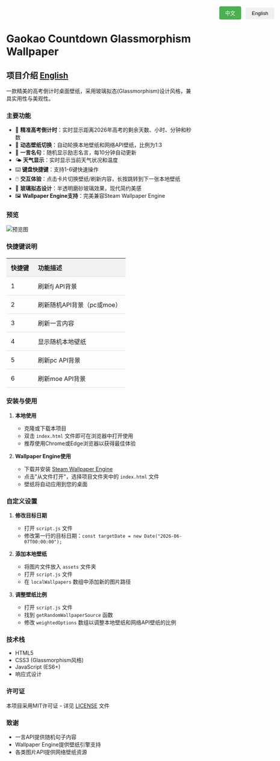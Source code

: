 # Gaokao Countdown Glassmorphism Wallpaper

<div class="language-switcher">
  <button id="cnBtn" class="active">中文</button>
  <button id="enBtn">English</button>
</div>

## 项目介绍 [English](#english-section)

<div class="cn-content">

一款精美的高考倒计时桌面壁纸，采用玻璃拟态(Glassmorphism)设计风格，兼具实用性与美观性。

### 主要功能

- 📅 **精准高考倒计时**：实时显示距离2026年高考的剩余天数、小时、分钟和秒数
- 🌅 **动态壁纸切换**：自动轮换本地壁纸和网络API壁纸，比例为1:3
- 💬 **一言名句**：随机显示励志名言，每10分钟自动更新
- 🌤️ **天气显示**：实时显示当前天气状况和温度
- ⌨️ **键盘快捷键**：支持1-6键快速操作
- 🖱️ **交互体验**：点击卡片切换壁纸/刷新内容，长按跳转到下一张本地壁纸
- 🎨 **玻璃拟态设计**：半透明磨砂玻璃效果，现代简约美感
- 🖼️ **Wallpaper Engine支持**：完美兼容Steam Wallpaper Engine

### 预览

![预览图](https://via.placeholder.com/800x450?text=Gaokao+Countdown+Wallpaper+Preview)

### 快捷键说明

| 快捷键 | 功能描述 |
|-------|---------|
| 1     | 刷新fj API背景 |
| 2     | 刷新随机API背景（pc或moe） |
| 3     | 刷新一言内容 |
| 4     | 显示随机本地壁纸 |
| 5     | 刷新pc API背景 |
| 6     | 刷新moe API背景 |

### 安装与使用

1. **本地使用**
   - 克隆或下载本项目
   - 双击 `index.html` 文件即可在浏览器中打开使用
   - 推荐使用Chrome或Edge浏览器以获得最佳体验

2. **Wallpaper Engine使用**
   - 下载并安装 [Steam Wallpaper Engine](https://store.steampowered.com/app/431960/Wallpaper_Engine/)
   - 点击"从文件打开"，选择项目文件夹中的 `index.html` 文件
   - 壁纸将自动应用到您的桌面

### 自定义设置

1. **修改目标日期**
   - 打开 `script.js` 文件
   - 修改第一行的目标日期：`const targetDate = new Date("2026-06-07T00:00:00");`

2. **添加本地壁纸**
   - 将图片文件放入 `assets` 文件夹
   - 打开 `script.js` 文件
   - 在 `localWallpapers` 数组中添加新的图片路径

3. **调整壁纸比例**
   - 打开 `script.js` 文件
   - 找到 `getRandomWallpaperSource` 函数
   - 修改 `weightedOptions` 数组以调整本地壁纸和网络API壁纸的比例

### 技术栈

- HTML5
- CSS3 (Glassmorphism风格)
- JavaScript (ES6+)
- 响应式设计

### 许可证

本项目采用MIT许可证 - 详见 [LICENSE](LICENSE) 文件

### 致谢

- 一言API提供随机句子内容
- Wallpaper Engine提供壁纸引擎支持
- 各类图片API提供网络壁纸资源

</div>

<div id="english-section" class="en-content" style="display: none;">

## Project Introduction

A beautiful Gaokao countdown desktop wallpaper with glassmorphism design style, combining practicality and aesthetics.

### Key Features

- 📅 **Precise Gaokao Countdown**：Real-time display of days, hours, minutes and seconds remaining until the 2026 college entrance examination
- 🌅 **Dynamic Wallpaper Switching**：Automatically rotate local wallpapers and network API wallpapers in a 1:3 ratio
- 💬 **Hitokoto Quotes**：Randomly display inspirational quotes, auto-refresh every 10 minutes
- 🌤️ **Weather Display**：Show current weather conditions and temperature
- ⌨️ **Keyboard Shortcuts**：Support 1-6 key quick operations
- 🖱️ **Interactive Experience**：Click cards to switch wallpapers/refresh content, long press to jump to next local wallpaper
- 🎨 **Glassmorphism Design**：Translucent frosted glass effect, modern minimalist aesthetic
- 🖼️ **Wallpaper Engine Support**：Perfectly compatible with Steam Wallpaper Engine

### Preview

![Preview](https://via.placeholder.com/800x450?text=Gaokao+Countdown+Wallpaper+Preview)

### Shortcut Keys

| Key | Function Description |
|-----|---------------------|
| 1   | Refresh fj API background |
| 2   | Refresh random API background (pc or moe) |
| 3   | Refresh Hitokoto content |
| 4   | Show random local wallpaper |
| 5   | Refresh pc API background |
| 6   | Refresh moe API background |

### Installation & Usage

1. **Local Use**
   - Clone or download this project
   - Double-click the `index.html` file to open it in a browser
   - Chrome or Edge browser is recommended for the best experience

2. **Wallpaper Engine Use**
   - Download and install [Steam Wallpaper Engine](https://store.steampowered.com/app/431960/Wallpaper_Engine/)
   - Click "Open from file" and select the `index.html` file in the project folder
   - The wallpaper will be automatically applied to your desktop

### Customization

1. **Modify Target Date**
   - Open the `script.js` file
   - Modify the target date in the first line: `const targetDate = new Date("2026-06-07T00:00:00");`

2. **Add Local Wallpapers**
   - Place image files in the `assets` folder
   - Open the `script.js` file
   - Add new image paths to the `localWallpapers` array

3. **Adjust Wallpaper Ratio**
   - Open the `script.js` file
   - Find the `getRandomWallpaperSource` function
   - Modify the `weightedOptions` array to adjust the ratio of local wallpapers to network API wallpapers

### Technology Stack

- HTML5
- CSS3 (Glassmorphism style)
- JavaScript (ES6+)
- Responsive Design

### License

This project is licensed under the MIT License - see the [LICENSE](LICENSE) file for details

### Acknowledgements

- Hitokoto API for providing random quotes
- Wallpaper Engine for providing wallpaper engine support
- Various image APIs for providing network wallpaper resources

</div>

<script>
  document.addEventListener('DOMContentLoaded', function() {
    const cnBtn = document.getElementById('cnBtn');
    const enBtn = document.getElementById('enBtn');
    const cnContent = document.querySelector('.cn-content');
    const enContent = document.querySelector('.en-content');
    
    cnBtn.addEventListener('click', function() {
      cnContent.style.display = 'block';
      enContent.style.display = 'none';
      cnBtn.classList.add('active');
      enBtn.classList.remove('active');
    });
    
    enBtn.addEventListener('click', function() {
      cnContent.style.display = 'none';
      enContent.style.display = 'block';
      enBtn.classList.add('active');
      cnBtn.classList.remove('active');
    });
  });
</script>

<style>
  .language-switcher {
    position: fixed;
    top: 20px;
    right: 20px;
    z-index: 1000;
  }
  
  .language-switcher button {
    padding: 8px 16px;
    margin-left: 8px;
    border: none;
    border-radius: 4px;
    background-color: #f0f0f0;
    cursor: pointer;
    transition: all 0.3s ease;
  }
  
  .language-switcher button.active {
    background-color: #4CAF50;
    color: white;
  }
  
  .language-switcher button:hover {
    opacity: 0.8;
  }
  
  table {
    width: 100%;
    border-collapse: collapse;
    margin: 20px 0;
  }
  
  th, td {
    padding: 12px;
    text-align: left;
    border-bottom: 1px solid #ddd;
  }
  
  th {
    background-color: #f2f2f2;
  }
</style>
